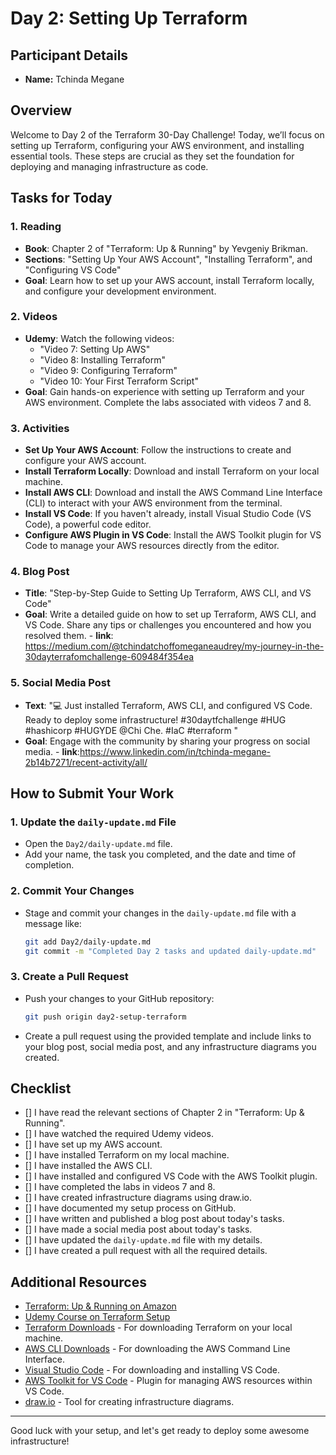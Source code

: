 # Day 2: Setting Up Terraform

## Participant Details
- **Name:** Tchinda Megane
  
## Overview
Welcome to Day 2 of the Terraform 30-Day Challenge! Today, we’ll focus on setting up Terraform, configuring your AWS environment, and installing essential tools. These steps are crucial as they set the foundation for deploying and managing infrastructure as code.

## Tasks for Today

### 1. **Reading**
   - **Book**: Chapter 2 of "Terraform: Up & Running" by Yevgeniy Brikman.
   - **Sections**: "Setting Up Your AWS Account", "Installing Terraform", and "Configuring VS Code"
   - **Goal**: Learn how to set up your AWS account, install Terraform locally, and configure your development environment.

### 2. **Videos**
   - **Udemy**: Watch the following videos:
     - "Video 7: Setting Up AWS"
     - "Video 8: Installing Terraform"
     - "Video 9: Configuring Terraform"
     - "Video 10: Your First Terraform Script"
   - **Goal**: Gain hands-on experience with setting up Terraform and your AWS environment. Complete the labs associated with videos 7 and 8.

### 3. **Activities**
   - **Set Up Your AWS Account**: Follow the instructions to create and configure your AWS account.
   - **Install Terraform Locally**: Download and install Terraform on your local machine.
   - **Install AWS CLI**: Download and install the AWS Command Line Interface (CLI) to interact with your AWS environment from the terminal.
   - **Install VS Code**: If you haven't already, install Visual Studio Code (VS Code), a powerful code editor.
   - **Configure AWS Plugin in VS Code**: Install the AWS Toolkit plugin for VS Code to manage your AWS resources directly from the editor.
   

### 4. **Blog Post**
   - **Title**: "Step-by-Step Guide to Setting Up Terraform, AWS CLI, and VS Code"
   - **Goal**: Write a detailed guide on how to set up Terraform, AWS CLI, and VS Code. Share any tips or challenges you encountered and how you resolved them.
    - **link**: https://medium.com/@tchindatchoffomeganeaudrey/my-journey-in-the-30dayterrafomchallenge-609484f354ea
     
### 5. **Social Media Post**
   - **Text**: "💻 Just installed Terraform, AWS CLI, and configured VS Code. Ready to deploy some infrastructure! #30daytfchallenge #HUG #hashicorp #HUGYDE @Chi Che. #IaC #terraform
"
   - **Goal**: Engage with the community by sharing your progress on social media.
    - **link**:https://www.linkedin.com/in/tchinda-megane-2b14b7271/recent-activity/all/

## How to Submit Your Work

### 1. **Update the `daily-update.md` File**
   - Open the `Day2/daily-update.md` file.
   - Add your name, the task you completed, and the date and time of completion.
   
### 2. **Commit Your Changes**
   - Stage and commit your changes in the `daily-update.md` file with a message like:
     ```bash
     git add Day2/daily-update.md
     git commit -m "Completed Day 2 tasks and updated daily-update.md"
     ```

### 3. **Create a Pull Request**
   - Push your changes to your GitHub repository:
     ```bash
     git push origin day2-setup-terraform
     ```
   - Create a pull request using the provided template and include links to your blog post, social media post, and any infrastructure diagrams you created.

## Checklist

- [] I have read the relevant sections of Chapter 2 in "Terraform: Up & Running".
- [] I have watched the required Udemy videos.
- [] I have set up my AWS account.
- [] I have installed Terraform on my local machine.
- [] I have installed the AWS CLI.
- [] I have installed and configured VS Code with the AWS Toolkit plugin.
- [] I have completed the labs in videos 7 and 8.
- [] I have created infrastructure diagrams using draw.io.
- [] I have documented my setup process on GitHub.
- [] I have written and published a blog post about today's tasks.
- [] I have made a social media post about today's tasks.
- [] I have updated the `daily-update.md` file with my details.
- [] I have created a pull request with all the required details.

## Additional Resources

- [Terraform: Up & Running on Amazon](https://www.amazon.com/Terraform-Running-Infrastructure-Configuration-Management/dp/1492046906)
- [Udemy Course on Terraform Setup](https://www.udemy.com/course/infrastructure-as-code/)
- [Terraform Downloads](https://www.terraform.io/downloads.html) - For downloading Terraform on your local machine.
- [AWS CLI Downloads](https://aws.amazon.com/cli/) - For downloading the AWS Command Line Interface.
- [Visual Studio Code](https://code.visualstudio.com/) - For downloading and installing VS Code.
- [AWS Toolkit for VS Code](https://marketplace.visualstudio.com/items?itemName=AmazonWebServices.aws-toolkit-vscode) - Plugin for managing AWS resources within VS Code.
- [draw.io](https://app.diagrams.net/) - Tool for creating infrastructure diagrams.

---

Good luck with your setup, and let's get ready to deploy some awesome infrastructure!
